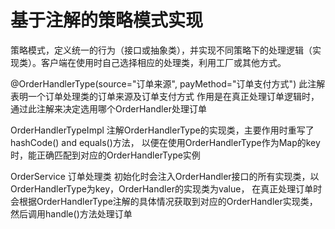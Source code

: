 基于注解的策略模式实现
==================

策略模式，定义统一的行为（接口或抽象类），并实现不同策略下的处理逻辑（实现类）。客户端在使用时自己选择相应的处理类，利用工厂或其他方式。



@OrderHandlerType(source="订单来源", payMethod="订单支付方式") 此注解表明一个订单处理类的订单来源及订单支付方式
作用是在真正处理订单逻辑时，通过此注解来决定选用哪个OrderHandler处理订单

OrderHandlerTypeImpl 注解OrderHandlerType的实现类，主要作用时重写了hashCode() and equals()方法，
以便在使用OrderHandlerType作为Map的key时，能正确匹配到对应的OrderHandlerType实例

OrderService 订单处理类
初始化时会注入OrderHandler接口的所有实现类，以OrderHandlerType为key，OrderHandler的实现类为value，
在真正处理订单时会根据OrderHandlerType注解的具体情况获取到对应的OrderHandler实现类，然后调用handle()方法处理订单
